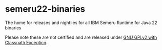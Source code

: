 # semeru22-binaries

The home for releases and nightlies for all IBM Semeru Runtime for Java 22 binaries

Please note these are not certified and are released under [GNU GPLv2 with Classpath Exception](https://openjdk.java.net/legal/gplv2+ce.html).
